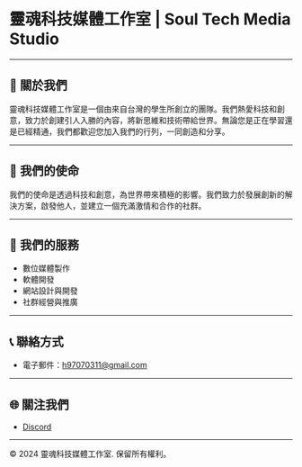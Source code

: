 # 靈魂科技媒體工作室 | Soul Tech Media Studio

---

## 🌟 關於我們

靈魂科技媒體工作室是一個由來自台灣的學生所創立的團隊。我們熱愛科技和創意，致力於創建引人入勝的內容，將新思維和技術帶給世界。無論您是正在學習還是已經精通，我們都歡迎您加入我們的行列，一同創造和分享。

---

## 🚀 我們的使命

我們的使命是透過科技和創意，為世界帶來積極的影響。我們致力於發展創新的解決方案，啟發他人，並建立一個充滿激情和合作的社群。

---

## 💼 我們的服務

- 數位媒體製作
- 軟體開發
- 網站設計與開發
- 社群經營與推廣

---

## 📞 聯絡方式

- 電子郵件：[h97070311@gmail.com](h97070311@gmail.com)

---

## 🌐 關注我們

- [Discord](https://discord.gg/r6Vgr78H5r)
  
---

© 2024 靈魂科技媒體工作室. 保留所有權利。
